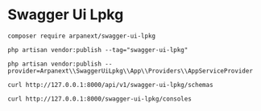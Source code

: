 # Swagger Ui Lpkg

```shell script
composer require arpanext/swagger-ui-lpkg
```

```shell script
php artisan vendor:publish --tag="swagger-ui-lpkg"
```

```shell script
php artisan vendor:publish --provider=Arpanext\\SwaggerUiLpkg\\App\\Providers\\AppServiceProvider
```

```shell script
curl http://127.0.0.1:8000/api/v1/swagger-ui-lpkg/schemas
```

```shell script
curl http://127.0.0.1:8000/swagger-ui-lpkg/consoles
```
